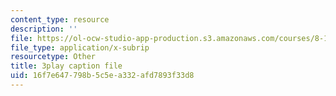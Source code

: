```yaml
---
content_type: resource
description: ''
file: https://ol-ocw-studio-app-production.s3.amazonaws.com/courses/8-13-14-experimental-physics-i-ii-junior-lab-fall-2016-spring-2017/16f7e647798b5c5ea332afd7893f33d8_3032008.vtt
file_type: application/x-subrip
resourcetype: Other
title: 3play caption file
uid: 16f7e647-798b-5c5e-a332-afd7893f33d8
---
```

